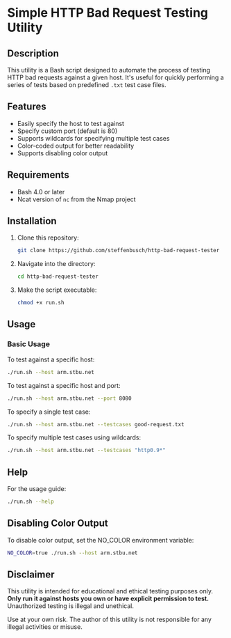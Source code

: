 # Simple HTTP Bad Request Testing Utility

## Description

This utility is a Bash script designed to automate the process of testing HTTP bad requests against a given host. It's useful for quickly performing a series of tests based on predefined `.txt` test case files.

## Features

- Easily specify the host to test against
- Specify custom port (default is 80)
- Supports wildcards for specifying multiple test cases
- Color-coded output for better readability
- Supports disabling color output

## Requirements

- Bash 4.0 or later
- Ncat version of `nc` from the Nmap project

## Installation

1. Clone this repository:

    ```bash
    git clone https://github.com/steffenbusch/http-bad-request-tester
    ```

2. Navigate into the directory:

    ```bash
    cd http-bad-request-tester
    ```

3. Make the script executable:

    ```bash
    chmod +x run.sh
    ```

## Usage

### Basic Usage

To test against a specific host:

```bash
./run.sh --host arm.stbu.net
```

To test against a specific host and port:

```bash
./run.sh --host arm.stbu.net --port 8080
```

To specify a single test case:

```bash
./run.sh --host arm.stbu.net --testcases good-request.txt
```

To specify multiple test cases using wildcards:

```bash
./run.sh --host arm.stbu.net --testcases "http0.9*"
```

## Help

For the usage guide:

```bash
./run.sh --help
```

## Disabling Color Output

To disable color output, set the NO_COLOR environment variable:

```bash
NO_COLOR=true ./run.sh --host arm.stbu.net
```

## Disclaimer

This utility is intended for educational and ethical testing purposes only. **Only run it against hosts you own or have explicit permission to test.** Unauthorized testing is illegal and unethical.

Use at your own risk. The author of this utility is not responsible for any illegal activities or misuse.
